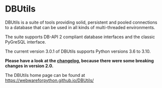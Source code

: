 DBUtils
=======

DBUtils is a suite of tools providing solid, persistent and pooled connections
to a database that can be used in all kinds of multi-threaded environments.

The suite supports DB-API 2 compliant database interfaces
and the classic PyGreSQL interface.

The current version 3.0.1 of DBUtils supports Python versions 3.6 to 3.10.

**Please have a look at the [changelog](https://webwareforpython.github.io/DBUtils/changelog.html), because there were some breaking changes in version 2.0.**

The DBUtils home page can be found at https://webwareforpython.github.io/DBUtils/
